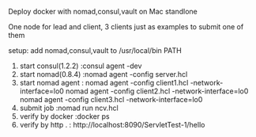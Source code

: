 Deploy docker with nomad,consul,vault on Mac standlone

One node for lead and client, 3 clients just as examples to submit one of them

setup: add nomad,consul,vault to /usr/local/bin PATH

1. start consul(1.2.2) :consul agent -dev
2. start nomad(0.8.4)  :nomad agent -config server.hcl
3. start nomad agent   :
      nomad agent -config client1.hcl -network-interface=lo0
      nomad agent -config client2.hcl -network-interface=lo0
      nomad agent -config client3.hcl -network-interface=lo0
4. submit job          :nomad run ncv.hcl
5. verify by docker    :docker ps
6. verify by http .    : http://localhost:8090/ServletTest-1/hello



